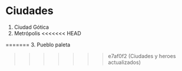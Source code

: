 # Ciudades

1. Ciudad Gótica
2. Metrópolis
<<<<<<< HEAD

=======
3. Pueblo paleta
>>>>>>> e7af0f2 (Ciudades y heroes actualizados)
